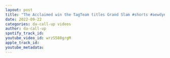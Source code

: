 ```yaml
---
layout: post
title: "The Acclaimed win the TagTeam titles Grand Slam #shorts #aewdynamite"
date: 2022-09-22
categories: da-call-up videos
author: da-call-up
spotify_track_id: 
youtube_video_id: wrzS588grgM
apple_track_id: 
youtube_metadata: 
---
```

